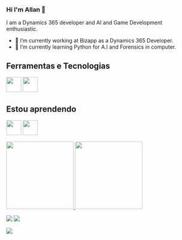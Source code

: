 
### Hi I'm Allan 👋
I am a Dynamics 365 developer and AI and Game Development enthusiastic.
- 🔭 I’m currently working at Bizapp as a Dynamics 365 Developer.
- 🌱 I’m currently learning Python for A.I and Forensics in computer.

## Ferramentas e Tecnologias

<img loading="lazy" src="https://cdn.jsdelivr.net/gh/devicons/devicon/icons/csharp/csharp-original.svg" width="40" height="40"/> <img loading="lazy" src="https://cdn.jsdelivr.net/gh/devicons/devicon/icons/javascript/javascript-original.svg" width="40" height="40"/>

## Estou aprendendo

<img loading="lazy" src="https://cdn.jsdelivr.net/gh/devicons/devicon/icons/python/python-original-wordmark.svg" width="40" height="40"/> <img loading="lazy" src="https://cdn.jsdelivr.net/gh/devicons/devicon/icons/unity/unity-original-wordmark.svg" width="40" height="40"/>

<div>
<a href="https://github.com/allansmora">
<img loading="lazy" height="180em" src="https://github-readme-stats.vercel.app/api/top-langs/?username=allansmora&layout=compact&langs_count=7&theme=dracula"/>
<img loading="lazy" height="180em" src="https://github-readme-stats.vercel.app/api?username=allansmora&show_icons=true&theme=dracula&include_all_commits=true&count_private=true"/>
</div>

[<img src="https://img.shields.io/badge/twitter-%231DA1F2.svg?&style=for-the-badge&logo=twitter&logoColor=white" />](https://twitter.com/allansmora)   [<img src="https://img.shields.io/badge/linkedin-%230077B5.svg?&style=for-the-badge&logo=linkedin&logoColor=white" />](https://www.linkedin.com/in/allan-moura-a3155a127/) <div>
<a href="https://www.youtube.com/@ITwithAllan/featured" target="_blank"><img loading="lazy" src="https://img.shields.io/badge/YouTube-FF0000?style=for-the-badge&logo=youtube&logoColor=white" target="_blank"></a>
   
</div>
